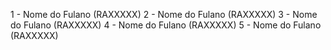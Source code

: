 1 - Nome do Fulano  (RAXXXXX)
2 - Nome do Fulano  (RAXXXXX)
3 - Nome do Fulano  (RAXXXXX)
4 - Nome do Fulano  (RAXXXXX)
5 - Nome do Fulano  (RAXXXXX)

